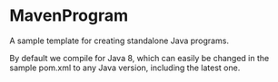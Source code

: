 # MavenProgram
A sample template for creating standalone Java programs.

By default we compile for Java 8, which can easily be changed in the sample pom.xml to any Java version, including the latest one.
